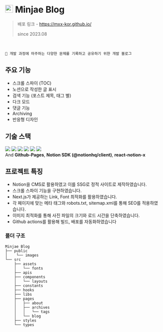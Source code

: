 # <img width="25px" height="25px" src="https://github.com/mxx-kor/mxx-kor.github.io/assets/82329983/dc78ac28-9a42-4fea-b1f1-4975f16fc451" alt="minjae blog logo"/> Minjae Blog

> 배포 링크 - https://mxx-kor.github.io/
>
> since 2023.08

<br />

```
🧐 개발 과정에 마주하는 다양한 문제를 기록하고 공유하기 위한 개발 블로그
```

## 주요 기능

- 스크롤 스파이 (TOC)
- 노션으로 작성한 글 표시
- 검색 기능 (포스트 제목, 태그 별)
- 다크 모드
- 댓글 기능
- Archiving
- 반응형 디자인

## 기술 스택

<p>
    <img src="https://img.shields.io/badge/TypeScript-3178C6?style=for-the-badge&logo=TypeScript&logoColor=ffffff"/>
    <img src="https://img.shields.io/badge/Next.js-000000?style=for-the-badge&logo=Next.js&logoColor=white"/>
    <img src="https://img.shields.io/badge/Framer Motion-0055FF?style=for-the-badge&logo=Framer&logoColor=ffffff"/>
    <img src="https://img.shields.io/badge/Tailwind%20CSS-06B6D4?style=for-the-badge&logo=Tailwind%20CSS&logoColor=white"/>
    <img src="https://img.shields.io/badge/Prettier-373338?style=for-the-badge&logo=Prettier&logoColor=ffffff"/>
    <img src="https://img.shields.io/badge/ESLint-4B32C3?style=for-the-badge&logo=ESLint&logoColor=ffffff"/>
    <br/>
    And <strong>Github-Pages</strong>, <strong>Notion SDK (@notionhq/client)</strong>, <strong>react-notion-x</strong>
</p>

## 프로젝트 특징

- Notion을 CMS로 활용하였고 이를 SSG로 정적 사이트로 제작하였습니다.
- 스크롤 스파이 기능을 구현하였습니다.
- Next.js가 제공하는 Link, Font 최적화를 활용하였습니다.
- 각 페이지에 맞는 메타 태그와 robots.txt, sitemap.xml를 통해 SEO를 적용하였습니다.
- 이미지 최적화를 통해 사진 파일의 크기와 로드 시간을 단축하였습니다.
- Github actions를 활용해 빌드, 배포를 자동화하였습니다

### 폴더 구조

```
Minjae Blog
├── public
│    └── images
└── src
    ├── assets
    │   └── fonts
    ├── apis
    ├── components
    │   └── layouts
    ├── constants
    ├── hooks
    ├── libs
    ├── pages
    │   ├── about
    │   ├── archives
    │   │   └── tags
    │   └── blog
    ├── styles
    └── types
```
